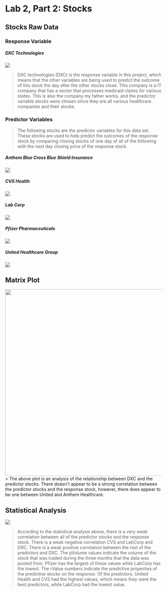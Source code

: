 # Lab 2, Part 2: Stocks

## Stocks Raw Data
### Response Variable
##### DXC Technologies 
![](dxc.png)
> DXC technologies (DXC) is the response variable in this project, which means that the other variables are being used to predict the outcome of this stock the day after the other stocks close. This company is a IT company that has a sector that processes medicaid claims for various states. This is also the company my father works, and the predictor variable stocks were chosen since they are all various healthcare companies and their stocks.

### Predictor Variables
> The following stocks are the predictor variables for this data set. These stocks are used to help predict the outcomes of the response stock by comparing closing stocks of one day of all of the following with the next day closing price of the response stock.

##### Anthem Blue Cross Blue Shield Insurance 
![](antm.png)

##### CVS Health
![](cvs.png)

##### Lab Corp 
![](lh.png)

##### Pfizer Pharmaceuticals 
![](pfe.png) 

##### United Healthcare Group
![](unh.png)

## Matrix Plot
<img src="matrixplot.png" width="700" height="600" /> 
> The above plot is an analysis of the relationship between DXC and the predictor stocks. There doesn't appear to be a strong correlation between the predictor stocks and the response stock, however, there does appear to be one between United and Anthem Healthcare.

## Statistical Analysis
![](stockstat.png)
> According to the statistical analysis above, there is a very weak correlation between all of the predictor stocks and the response stock. There is a weak negative correlation CVS and LabCorp and DXC. There is a weak positive correlation between the rest of the predictors and DXC. The pVolume values indicate the volume of the stock that was traded during the three months that the data was pooled from. Pfizer has the largest of these values while LabCorp has the lowest. The rValue numbers indicate the predictive properties of the predictive stocks on the response. Of the predictors, United Health and CVS had the highest values, which means they were the best predictors, while LabCorp had the lowest value.

